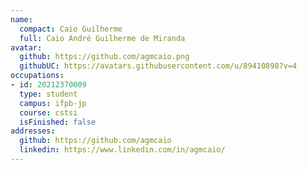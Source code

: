 ```yaml
---
name:
  compact: Caio Guilherme
  full: Caio André Guilherme de Miranda
avatar:
  github: https://github.com/agmcaio.png
  githubUC: https://avatars.githubusercontent.com/u/89410898?v=4
occupations:
- id: 20212370009
  type: student
  campus: ifpb-jp
  course: cstsi
  isFinished: false
addresses:
  github: https://github.com/agmcaio
  linkedin: https://www.linkedin.com/in/agmcaio/
---
```

